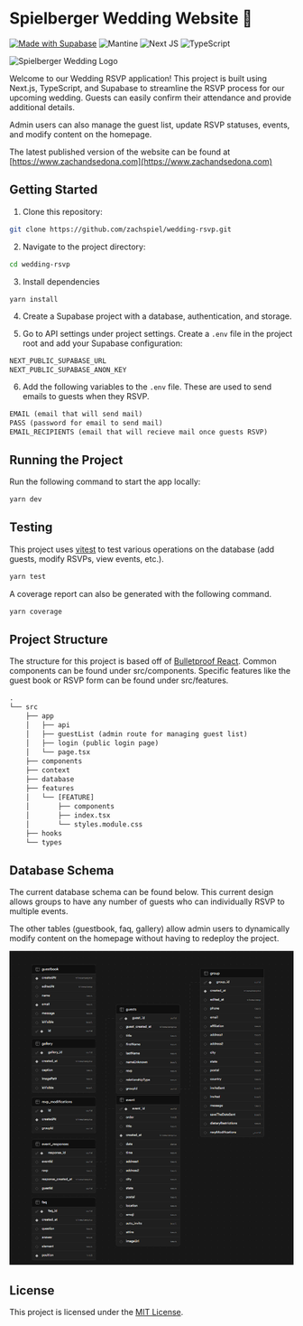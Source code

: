 # Spielberger Wedding Website 💍

[![Made with Supabase](https://supabase.com/badge-made-with-supabase-dark.svg)](https://supabase.com)
![Mantine](https://img.shields.io/badge/Mantine-ffffff?style=for-the-badge&logo=Mantine&logoColor=339af0)
![Next JS](https://img.shields.io/badge/Next-black?style=for-the-badge&logo=next.js&logoColor=white)
![TypeScript](https://img.shields.io/badge/typescript-%23007ACC.svg?style=for-the-badge&logo=typescript&logoColor=white)

<img src="./public/assets/images/The-Spielbergers-Wedding-Logo.webp" alt="Spielberger Wedding Logo" height="156">

Welcome to our Wedding RSVP application! This project is built using Next.js, TypeScript, and Supabase to streamline the RSVP process for our upcoming wedding. Guests can easily confirm their attendance and provide additional details.

Admin users can also manage the guest list, update RSVP statuses, events, and modify content on the homepage.

The latest published version of the website can be found at [https://www.zachandsedona.com](https://www.zachandsedona.com)

## Getting Started

1. Clone this repository:

```bash
git clone https://github.com/zachspiel/wedding-rsvp.git
```

2. Navigate to the project directory:

```bash
cd wedding-rsvp
```

3. Install dependencies

```bash
yarn install
```

4. Create a Supabase project with a database, authentication, and storage.

5. Go to API settings under project settings. Create a `.env` file in the project root and add your Supabase configuration:

```
NEXT_PUBLIC_SUPABASE_URL
NEXT_PUBLIC_SUPABASE_ANON_KEY
```

6. Add the following variables to the `.env` file. These are used to send emails to guests when they RSVP.

```
EMAIL (email that will send mail)
PASS (password for email to send mail)
EMAIL_RECIPIENTS (email that will recieve mail once guests RSVP)
```

## Running the Project

Run the following command to start the app locally:

```bash
yarn dev
```

## Testing

This project uses [vitest](https://vitest.dev) to test various operations on the database (add guests, modify RSVPs, view events, etc.).

```bash
yarn test
```

A coverage report can also be generated with the following command.

```bash
yarn coverage
```

## Project Structure

The structure for this project is based off of [Bulletproof React](https://github.com/alan2207/bulletproof-react). Common components can be found under src/components. Specific features like the guest book or RSVP form can be found under src/features.

```
.
└── src
    ├── app
    │   ├── api
    │   ├── guestList (admin route for managing guest list)
    │   ├── login (public login page)
    │   └── page.tsx
    ├── components
    ├── context
    ├── database
    ├── features
    │   └── [FEATURE]
    │       ├── components
    │       ├── index.tsx
    │       └── styles.module.css
    ├── hooks
    └── types
```

## Database Schema

The current database schema can be found below. This current design allows groups to have any number of guests who can individually RSVP to multiple events.

The other tables (guestbook, faq, gallery) allow admin users to dynamically modify content on the homepage without having to redeploy the project.

![Database Schema](./images/database-schema.png)

## License

This project is licensed under the [MIT License](LICENSE.md).
